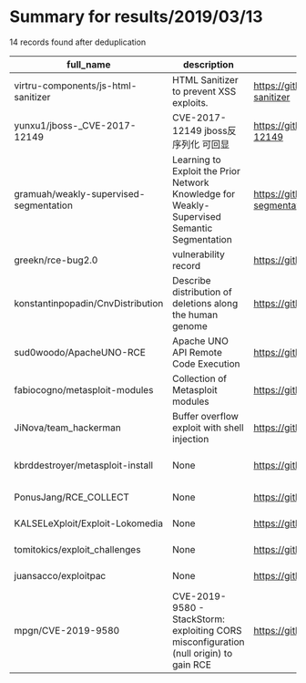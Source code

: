 
# Summary for results/2019/03/13
    
14 records found after deduplication

| full_name | description | html_url | matched_list | matched_count | pushed_at | size | stargazers_count | language | forks_count | vul_ids |
|----------------------------------------|---------------------------------------------------------------------------------------------|-----------------------------------------------------------|----------------------------------|-----------------|---------------------------|--------|--------------------|------------|---------------|--------------------|
| virtru-components/js-html-sanitizer | HTML Sanitizer to prevent XSS exploits. | https://github.com/virtru-components/js-html-sanitizer | ['exploit'] | 1 | 2019-03-13 16:31:03+00:00 | 69 | 4 | JavaScript | 3 | [] |
| yunxu1/jboss-_CVE-2017-12149 | CVE-2017-12149 jboss反序列化 可回显 | https://github.com/yunxu1/jboss-_CVE-2017-12149 | ['cve-2'] | 1 | 2019-03-13 08:57:50+00:00 | 1438 | 117 | Java | 43 | ['CVE-2017-12149'] |
| gramuah/weakly-supervised-segmentation | Learning to Exploit the Prior Network Knowledge for Weakly-Supervised Semantic Segmentation | https://github.com/gramuah/weakly-supervised-segmentation | ['exploit'] | 1 | 2019-03-13 13:29:13+00:00 | 473273 | 9 | C++ | 1 | [] |
| greekn/rce-bug2.0 | vulnerability record | https://github.com/greekn/rce-bug2.0 | ['rce'] | 1 | 2019-03-13 09:16:41+00:00 | 37 | 35 | | 6 | [] |
| konstantinpopadin/CnvDistribution | Describe distribution of deletions along the human genome | https://github.com/konstantinpopadin/CnvDistribution | ['cnvd-c OR cnvd-2 OR cnnvd-2'] | 1 | 2019-03-13 13:07:12+00:00 | 187783 | 0 | R | 1 | [] |
| sud0woodo/ApacheUNO-RCE | Apache UNO API Remote Code Execution | https://github.com/sud0woodo/ApacheUNO-RCE | ['rce', 'remote code execution'] | 2 | 2019-03-13 16:32:58+00:00 | 9 | 4 | Python | 1 | [] |
| fabiocogno/metasploit-modules | Collection of Metasploit modules | https://github.com/fabiocogno/metasploit-modules | ['metasploit module OR payload'] | 1 | 2019-03-13 07:26:53+00:00 | 24 | 1 | Ruby | 1 | [] |
| JiNova/team_hackerman | Buffer overflow exploit with shell injection | https://github.com/JiNova/team_hackerman | ['exploit'] | 1 | 2019-03-13 08:21:41+00:00 | 47 | 0 | C | 0 | [] |
| kbrddestroyer/metasploit-install | None | https://github.com/kbrddestroyer/metasploit-install | ['metasploit module OR payload'] | 1 | 2019-03-13 06:02:47+00:00 | 0 | 0 | Shell | 0 | [] |
| PonusJang/RCE_COLLECT | None | https://github.com/PonusJang/RCE_COLLECT | ['rce'] | 1 | 2019-03-13 13:44:02+00:00 | 1 | 0 | | 0 | [] |
| KALSELeXploit/Exploit-Lokomedia | None | https://github.com/KALSELeXploit/Exploit-Lokomedia | ['exploit'] | 1 | 2019-03-13 13:44:35+00:00 | 533 | 0 | Python | 0 | [] |
| tomitokics/exploit_challenges | None | https://github.com/tomitokics/exploit_challenges | ['exploit'] | 1 | 2019-03-13 15:58:14+00:00 | 5 | 0 | C | 0 | [] |
| juansacco/exploitpac | None | https://github.com/juansacco/exploitpac | ['exploit'] | 1 | 2019-03-13 16:13:52+00:00 | 0 | 0 | | 0 | [] |
| mpgn/CVE-2019-9580 | CVE-2019-9580 - StackStorm: exploiting CORS misconfiguration (null origin) to gain RCE | https://github.com/mpgn/CVE-2019-9580 | ['cve-2', 'exploit', 'rce'] | 3 | 2019-03-13 19:26:27+00:00 | 11 | 28 | HTML | 4 | ['CVE-2019-9580'] |
